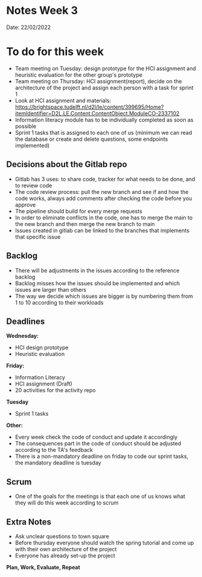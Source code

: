 # Notes Week 3

Date: 22/02/2022


# To do for this week

* Team meeting on Tuesday: design prototype for the HCI assignment and heuristic evaluation for the other group's prototype
* Team meeting on Thursday: HCI assignment(report), decide on the architecture of the project and assign each person with a task for sprint 1
* Look at HCI assignment and materials: https://brightspace.tudelft.nl/d2l/le/content/399695/Home?itemIdentifier=D2L.LE.Content.ContentObject.ModuleCO-2337102
* Information literacy module has to be individually completed as soon as possible
* Sprint 1 tasks that is assigned to each one of us (minimum we can read the database or create and delete questions, some endpoints implemented)


## Decisions about the Gitlab repo

* Gitlab has 3 uses: to share code, tracker for what needs to be done, and to review code
* The code review process: pull the new branch and see if and how the code works, always add comments after checking the code before you approve
* The pipeline should build for every merge requests
* In order to eliminate conflicts in the code, one has to merge the main to the new branch and then merge the new branch to main 
* Issues created in gitlab can be linked to the branches that implements that specific issue


## Backlog

* There will be adjustments in the issues according to the reference backlog
* Backlog misses how the issues should be implemented and which issues are larger than others
* The way we decide which issues are bigger is by numbering them from 1 to 10 according to their workloads


## Deadlines

**Wednesday:**
* HCI design prototype
* Heuristic evaluation  

**Friday:**
* Information Literacy
* HCI assignment (Draft)
* 20 activities for the activity repo

**Tuesday**
* Sprint 1 tasks

**Other:**
* Every week check the code of conduct and update it accordingly
* The consequences part in the code of conduct should be adjusted according to the TA's feedback
* There is a non-mandatory deadline on friday to code our sprint tasks, the mandatory deadline is tuesday


## Scrum

* One of the goals for the meetings is that each one of us knows what they will do this week according to scrum


## Extra Notes

* Ask unclear questions to town square
* Before thursday everyone should watch the spring tutorial and come up with their own architecture of the project
* Everyone has already set-up the project

**Plan, Work, Evaluate, Repeat**
